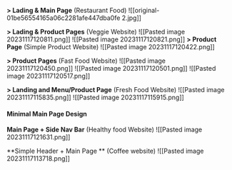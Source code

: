 
**> Lading & Main Page** (Restaurant Food)
![[original-01be56554165a06c2281afe447dba0fe 2.jpg]]




**> Lading & Product Pages** (Veggie Website)
![[Pasted image 20231117120811.png]]
![[Pasted image 20231117120821.png]]
**> Product Page** (Simple Product Website)
![[Pasted image 20231117120422.png]]




**> Product Pages** (Fast Food Website)
![[Pasted image 20231117120450.png]]
![[Pasted image 20231117120501.png]]
![[Pasted image 20231117120517.png]]




**> Landing and Menu/Product Page** (Fresh Food Website) 
![[Pasted image 20231117115835.png]]
![[Pasted image 20231117115915.png]]


#### **Minimal Main Page Design** 

**Main Page + Side Nav Bar** (Healthy food Website)
![[Pasted image 20231117121631.png]]



**Simple Header + Main Page ** (Coffee website)
![[Pasted image 20231117113718.png]]
